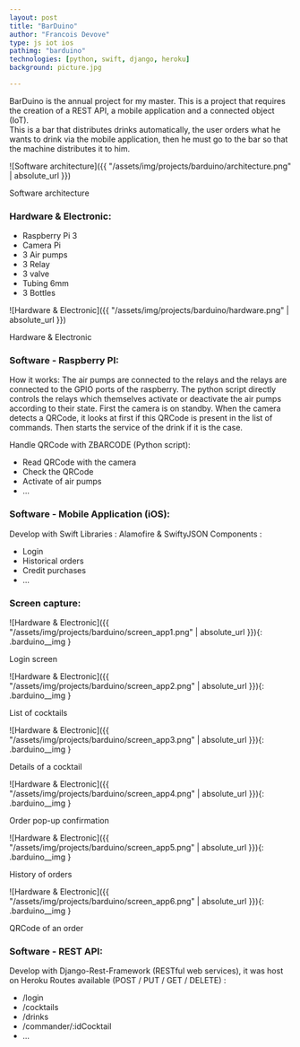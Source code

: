 ```yaml
---
layout: post
title: "BarDuino"
author: "Francois Devove"
type: js iot ios
pathimg: "barduino"
technologies: [python, swift, django, heroku]
background: picture.jpg

---
```

BarDuino is the annual project for my master. This is a project that requires the creation of a REST API, a mobile application and a connected object (IoT).
<br/>
This is a bar that distributes drinks automatically, the user orders what he wants to drink via the mobile application, then he must go to the bar so that the machine distributes it to him.

![Software architecture]({{ "/assets/img/projects/barduino/architecture.png" | absolute_url }})
<p class="legend__picture"> Software architecture </p>


### Hardware & Electronic:
* Raspberry Pi 3
* Camera Pi
* 3 Air pumps
* 3 Relay
* 3 valve
* Tubing 6mm
* 3 Bottles

![Hardware & Electronic]({{ "/assets/img/projects/barduino/hardware.png" | absolute_url }})
<p class="legend__picture"> Hardware & Electronic </p>


### Software - Raspberry PI:
How it works:
The air pumps are connected to the relays and the relays are connected to the GPIO ports of the raspberry. The python script directly controls the relays which themselves activate or deactivate the air pumps according to their state.
First the camera is on standby. When the camera detects a QRCode, it looks at first if this QRCode is present in the list of commands. Then starts the service of the drink if it is the case.

Handle QRCode with ZBARCODE (Python script):
- Read QRCode with the camera
- Check the QRCode
- Activate of air pumps
- ...


### Software - Mobile Application (iOS):

Develop with Swift
Libraries : Alamofire & SwiftyJSON Components :
- Login
- Historical orders
- Credit purchases
- ...


### Screen capture:
![Hardware & Electronic]({{ "/assets/img/projects/barduino/screen_app1.png" | absolute_url }}){: .barduino__img }
<p class="legend__picture">Login screen</p>
![Hardware & Electronic]({{ "/assets/img/projects/barduino/screen_app2.png" | absolute_url }}){: .barduino__img }
<p class="legend__picture">List of cocktails</p>
![Hardware & Electronic]({{ "/assets/img/projects/barduino/screen_app3.png" | absolute_url }}){: .barduino__img }
<p class="legend__picture">Details of a cocktail</p>
![Hardware & Electronic]({{ "/assets/img/projects/barduino/screen_app4.png" | absolute_url }}){: .barduino__img }
<p class="legend__picture">Order pop-up confirmation</p>
![Hardware & Electronic]({{ "/assets/img/projects/barduino/screen_app5.png" | absolute_url }}){: .barduino__img }
<p class="legend__picture">History of orders</p>
![Hardware & Electronic]({{ "/assets/img/projects/barduino/screen_app6.png" | absolute_url }}){: .barduino__img }
<p class="legend__picture">QRCode of an order</p>


### Software - REST API:

Develop with Django-Rest-Framework (RESTful web services), it was host on Heroku
Routes available (POST / PUT / GET / DELETE) :
- /login
- /cocktails
- /drinks
- /commander/:idCocktail
- ...
